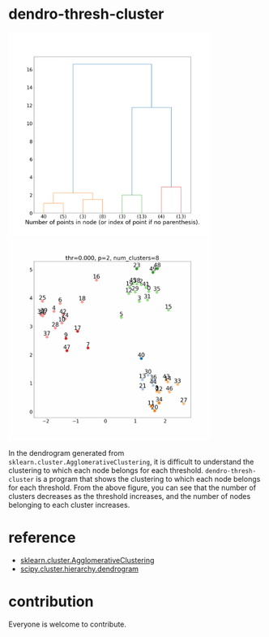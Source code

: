 # dendro-thresh-cluster

<p>
<img src='github/dendrogram.png' height=400px/>
<img src='github/scatter_with_text.gif' height=400px/>
</p>

<!---
sklearn の AgglomerativeClustering から生成した　dendrogram　では, threshold ごとに各 node が属する clustering が分かりにくい. dendro-thresh-cluster は threshold ごとに各 node が属する clustering を図示するプログラムである. 上の図から, threshold が増えるにつれ, cluster 数が少なくなり, それぞれの cluster に属する node の数が増えるのが分かる.
--->

In the dendrogram generated from `sklearn.cluster.AgglomerativeClustering`, it is difficult to understand the clustering to which each node belongs for each threshold. `dendro-thresh-cluster` is a program that shows the clustering to which each node belongs for each threshold. From the above figure, you can see that the number of clusters decreases as the threshold increases, and the number of nodes belonging to each cluster increases.

# reference
- [sklearn.cluster.AgglomerativeClustering](https://scikit-learn.org/stable/modules/generated/sklearn.cluster.AgglomerativeClustering.html)
- [scipy.cluster.hierarchy.dendrogram](https://docs.scipy.org/doc/scipy/reference/generated/scipy.cluster.hierarchy.dendrogram.html#scipy.cluster.hierarchy.dendrogram)

# contribution
Everyone is welcome to contribute. 